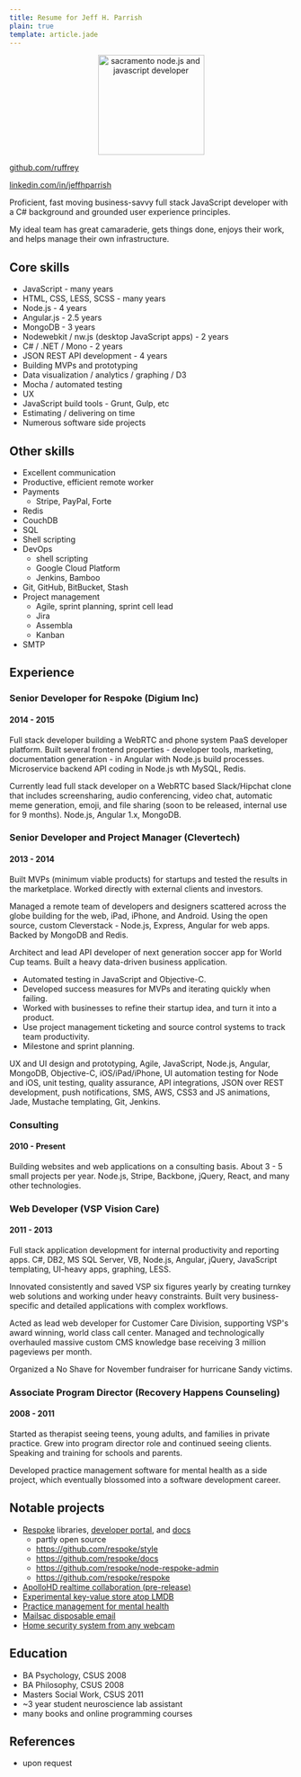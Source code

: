 ```yaml
---
title: Resume for Jeff H. Parrish
plain: true
template: article.jade
---
```


<p style="text-align: center">
    <img
        alt="sacramento node.js and javascript developer"
        style="width: 189px; height: 178px; display: inline"
        src="/images/jeff-h-parrish-sacramento-california-nodejs-javascript.png" />
</p>

[github.com/ruffrey](https://github.com/ruffrey)

[linkedin.com/in/jeffhparrish](https://www.linkedin.com/in/jeffhparrish)

Proficient, fast moving business-savvy full stack JavaScript developer
with a C# background and grounded user experience principles.

My ideal team has great camaraderie, gets things done, enjoys their
work, and helps manage their own infrastructure.

## Core skills

- JavaScript - many years
- HTML, CSS, LESS, SCSS - many years
- Node.js - 4 years
- Angular.js - 2.5 years
- MongoDB - 3 years
- Nodewebkit / nw.js (desktop JavaScript apps) - 2 years
- C# / .NET / Mono - 2 years
- JSON REST API development - 4 years
- Building MVPs and prototyping
- Data visualization / analytics / graphing / D3
- Mocha / automated testing
- UX
- JavaScript build tools - Grunt, Gulp, etc
- Estimating / delivering on time
- Numerous software side projects

## Other skills

- Excellent communication
- Productive, efficient remote worker
- Payments
    - Stripe, PayPal, Forte
- Redis
- CouchDB
- SQL
- Shell scripting
- DevOps
    - shell scripting
    - Google Cloud Platform
    - Jenkins, Bamboo
- Git, GitHub, BitBucket, Stash
- Project management
    - Agile, sprint planning, sprint cell lead
    - Jira
    - Assembla
    - Kanban
- SMTP

## Experience

### Senior Developer for Respoke (Digium Inc)
#### 2014 - 2015

Full stack developer building a WebRTC and phone system PaaS developer
platform. Built several frontend properties - developer tools, marketing,
documentation generation - in Angular
with Node.js build processes. Microservice backend API coding
in Node.js wth MySQL, Redis.

Currently lead full stack developer on a WebRTC based Slack/Hipchat
clone that includes screensharing, audio conferencing, video chat, automatic
meme generation, emoji, and file
sharing (soon to be released, internal use for 9 months). Node.js, Angular 1.x,
MongoDB.


### Senior Developer and Project Manager (Clevertech)
#### 2013 - 2014

Built MVPs (minimum viable products) for startups and tested the results in
the marketplace. Worked directly with external clients and investors.

Managed a remote team of developers and designers scattered across the globe
building for the web, iPad, iPhone, and Android.
Using the open source, custom Cleverstack - Node.js, Express, Angular for web apps.
Backed by MongoDB and Redis.

Architect and lead API developer of next generation soccer app for World Cup teams.
Built a heavy data-driven business application.

- Automated testing in JavaScript and Objective-C.
- Developed success measures for MVPs and iterating quickly when failing.
- Worked with businesses to refine their startup idea, and turn it into a product.
- Use project management ticketing and source control systems to track team
productivity.
- Milestone and sprint planning.

UX and UI design and prototyping, Agile, JavaScript, Node.js, Angular,
MongoDB, Objective-C, iOS/iPad/iPhone, UI automation testing for Node and iOS,
unit testing, quality assurance, API integrations, JSON over REST development,
push notifications, SMS, AWS, CSS3 and JS animations, Jade, Mustache templating,
Git, Jenkins.

### Consulting
#### 2010 - Present

Building websites and web applications on a consulting basis. About 3 - 5
small projects per year. Node.js, Stripe, Backbone, jQuery, React,
and many other technologies.

### Web Developer (VSP Vision Care)
#### 2011 - 2013

Full stack application development for internal productivity and reporting
apps. C#, DB2, MS SQL Server, VB, Node.js, Angular, jQuery, JavaScript
templating, UI-heavy apps, graphing, LESS.

Innovated consistently and saved VSP six figures yearly by creating turnkey
web solutions and working under heavy constraints. Built very business-specific
and detailed applications with complex workflows.

Acted as lead web developer for Customer Care Division, supporting VSP's
award winning, world class call center.
Managed and technologically overhauled massive custom CMS knowledge base
receiving 3 million pageviews per month.

Organized a No Shave for November fundraiser for hurricane Sandy victims.

### Associate Program Director (Recovery Happens Counseling)
#### 2008 - 2011

Started as therapist seeing teens, young adults, and families in private
practice. Grew into program director role and continued seeing clients.
Speaking and training for schools and parents.

Developed practice management software for mental health as a side project,
which eventually blossomed into a software development career.

## Notable projects

* [Respoke](https://www.respoke.io) libraries,
[developer portal](https://portal.respoke.io),
and [docs](https://docs.respoke.io)
    - partly open source
    - https://github.com/respoke/style
    - https://github.com/respoke/docs
    - https://github.com/respoke/node-respoke-admin
    - https://github.com/respoke/respoke
* [ApolloHD realtime collaboration (pre-release)](https://www.apollohd.com)
* [Experimental key-value store atop LMDB](https://github.com/ruffrey/kval)
* [Practice management for mental health](https://www.psychscribbles.com)
* [Mailsac disposable email](https://mailsac.com)
* [Home security system from any webcam](https://github.com/ruffrey/homesec)

## Education

- BA Psychology, CSUS 2008
- BA Philosophy, CSUS 2008
- Masters Social Work, CSUS 2011
- ~3 year student neuroscience lab assistant
- many books and online programming courses



## References

- upon request
